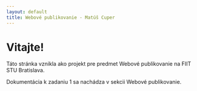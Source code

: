 ```yaml
---
layout: default
title: Webové publikovanie - Matúš Cuper
---
```


<h1>Vitajte!</h1>

Táto stránka vznikla ako projekt pre predmet Webové publikovanie na FIIT STU Bratislava.

Dokumentácia k zadaniu 1 sa nachádza v sekcii Webové publikovanie.
